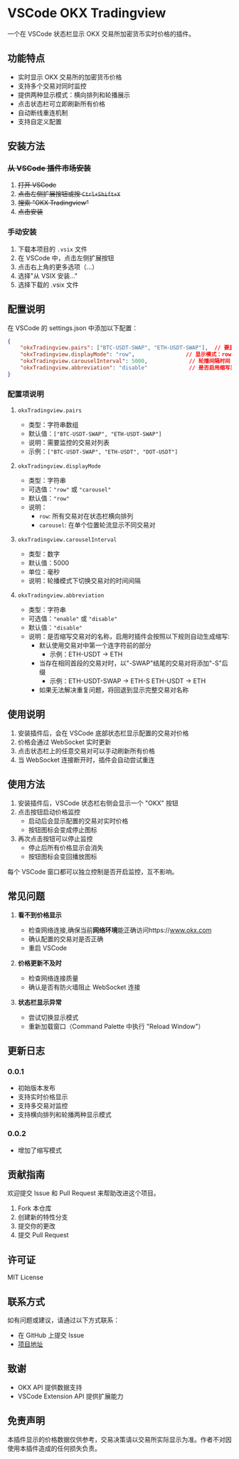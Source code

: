 # VSCode OKX Tradingview

一个在 VSCode 状态栏显示 OKX 交易所加密货币实时价格的插件。

## 功能特点

- 实时显示 OKX 交易所的加密货币价格
- 支持多个交易对同时监控
- 提供两种显示模式：横向排列和轮播展示
- 点击状态栏可立即刷新所有价格
- 自动断线重连机制
- 支持自定义配置

## 安装方法

### ~~从 VSCode 插件市场安装~~
1. ~~打开 VSCode~~
2. ~~点击左侧扩展按钮或按 `Ctrl+Shift+X`~~
3. ~~搜索 "OKX Tradingview"~~
4. ~~点击安装~~

### 手动安装
1. 下载本项目的 `.vsix` 文件
2. 在 VSCode 中，点击左侧扩展按钮
3. 点击右上角的更多选项（...）
4. 选择"从 VSIX 安装..."
5. 选择下载的 .vsix 文件

## 配置说明

在 VSCode 的 settings.json 中添加以下配置：

```json
{
    "okxTradingview.pairs": ["BTC-USDT-SWAP", "ETH-USDT-SWAP"],  // 要监控的交易对
    "okxTradingview.displayMode": "row",                // 显示模式：row（横向排列）或 carousel（轮播）
    "okxTradingview.carouselInterval": 5000,             // 轮播间隔时间（毫秒）
    "okxTradingview.abbreviation": "disable"             // 是否启用缩写显示
}
```

### 配置项说明

1. `okxTradingview.pairs`
   - 类型：字符串数组
   - 默认值：`["BTC-USDT-SWAP", "ETH-USDT-SWAP"]`
   - 说明：需要监控的交易对列表
   - 示例：`["BTC-USDT-SWAP", "ETH-USDT", "DOT-USDT"]`

2. `okxTradingview.displayMode`
   - 类型：字符串
   - 可选值：`"row"` 或 `"carousel"`
   - 默认值：`"row"`
   - 说明：
     - `row`: 所有交易对在状态栏横向排列
     - `carousel`: 在单个位置轮流显示不同交易对

3. `okxTradingview.carouselInterval`
   - 类型：数字
   - 默认值：5000
   - 单位：毫秒
   - 说明：轮播模式下切换交易对的时间间隔

4. `okxTradingview.abbreviation`
   - 类型：字符串
   - 可选值：`"enable"` 或 `"disable"`
   - 默认值：`"disable"`
   - 说明：是否缩写交易对的名称，启用时插件会按照以下规则自动生成缩写:
     - 默认使用交易对中第一个连字符前的部分
       - 示例：ETH-USDT → ETH
     - 当存在相同首段的交易对时，以"-SWAP"结尾的交易对将添加"-S"后缀
       - 示例：ETH-USDT-SWAP → ETH-S   ETH-USDT → ETH
     - 如果无法解决重复问题，将回退到显示完整交易对名称

## 使用说明

1. 安装插件后，会在 VSCode 底部状态栏显示配置的交易对价格
2. 价格会通过 WebSocket 实时更新
3. 点击状态栏上的任意交易对可以手动刷新所有价格
4. 当 WebSocket 连接断开时，插件会自动尝试重连

## 使用方法

1. 安装插件后，VSCode 状态栏右侧会显示一个 "OKX" 按钮
2. 点击按钮启动价格监控
   - 启动后会显示配置的交易对实时价格
   - 按钮图标会变成停止图标
3. 再次点击按钮可以停止监控
   - 停止后所有价格显示会消失
   - 按钮图标会变回播放图标

每个 VSCode 窗口都可以独立控制是否开启监控，互不影响。

## 常见问题

1. **看不到价格显示**
   - 检查网络连接,确保当前**网络环境**能正确访问https://www.okx.com
   - 确认配置的交易对是否正确
   - 重启 VSCode

2. **价格更新不及时**
   - 检查网络连接质量
   - 确认是否有防火墙阻止 WebSocket 连接

3. **状态栏显示异常**
   - 尝试切换显示模式
   - 重新加载窗口（Command Palette 中执行 "Reload Window"）

## 更新日志

### 0.0.1
- 初始版本发布
- 支持实时价格显示
- 支持多交易对监控
- 支持横向排列和轮播两种显示模式

### 0.0.2
- 增加了缩写模式

## 贡献指南

欢迎提交 Issue 和 Pull Request 来帮助改进这个项目。

1. Fork 本仓库
2. 创建新的特性分支
3. 提交你的更改
4. 提交 Pull Request

## 许可证

MIT License

## 联系方式

如有问题或建议，请通过以下方式联系：
- 在 GitHub 上提交 Issue
- [项目地址](https://github.com/ocean2811/vscode-okx-tradingview)

## 致谢

- OKX API 提供数据支持
- VSCode Extension API 提供扩展能力

## 免责声明

本插件显示的价格数据仅供参考，交易决策请以交易所实际显示为准。作者不对因使用本插件造成的任何损失负责。